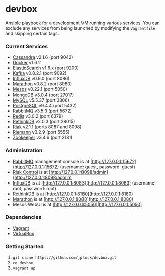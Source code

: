 devbox
======

Ansible playbook for a development VM running various services. You can exclude any services from being launched by modifying the `Vagrantfile` and skipping certain tags.

### Current Services

* [Cassandra](http://cassandra.apache.org) v2.1.6 (port 9042)
* [Docker](http://www.docker.com) v1.6.2
* [ElasticSearch](http://www.elasticsearch.org) v1.6.x (port 9200)
* [Kafka](http://kafka.apache.org) v0.8.2.1 (port 9092)
* [InfluxDB](http://influxdb.com) v0.9.0 (port 8086)
* [Marathon](https://mesosphere.github.io/marathon/) v0.8.2 (port 8080)
* [Mesos](http://mesos.apache.org) v0.22.1 (port 5050)
* [MongoDB](http://www.mongodb.org) v3.0.4 (port 27017)
* [MySQL](http://www.mysql.org) v5.5.37 (port 3306)
* [PostgreSQL](http://www.postgresql.org) v9.4.4 (port 5432)
* [RabbitMQ](http://www.rabbitmq.com) v3.5.3 (port 5672)
* [Redis](http://www.redis.io) v3.0.2 (port 6379)
* [RethinkDB](http://rethinkdb.com) v2.0.3 (port 28015)
* [Riak](http://www.basho.com/riak) v2.1.1 (ports 8087 and 8098)
* [Riemann](http://riemann.io) v0.2.9 (port 5555)
* [Zookeeper](http://zookeeper.apache.org) v3.4.6 (port 2181)

### Administration

* [RabbitMQ](http://www.rabbitmq.com/management.html) management console is at [http://127.0.0.1:15672](http://127.0.0.1:15672) (username: guest, password: guest)
* [Riak Control](http://docs.basho.com/riak/latest/ops/advanced/riak-control/) is at [http://127.0.0.1:8098/admin](http://127.0.0.1:8098/admin)
* [InfluxDB](https://influxdb.com/docs/v0.9/introduction/overview.html) is at [http://127.0.0.1:8083](http://127.0.0.1:8083) (username: root, password: root)
* [RethinkDB](http://rethinkdb.com/docs/quickstart/) is at [http://127.0.0.1:8180](http://127.0.0.1:8180)
* [Marathon](https://mesosphere.github.io/marathon/docs/) is at [http://127.0.0.1:8080](http://127.0.0.1:8080)
* Mesos WebUI is at [http://127.0.0.1:5050](http://127.0.0.1:5050)

### Dependencies

* [Vagrant](http://www.vagrantup.com)
* [VirtualBox](https://www.virtualbox.org)

### Getting Started

1. `git clone https://github.com/jplock/devbox.git`
2. `cd devbox`
3. `vagrant up`
